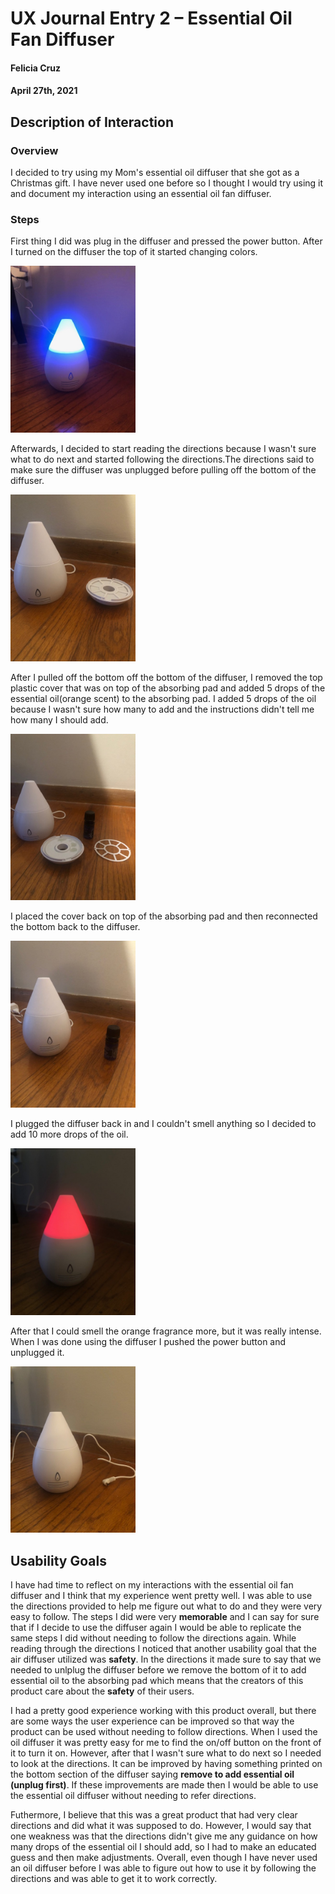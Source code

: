 # UX Journal Entry 2 – Essential Oil Fan Diffuser

#### Felicia Cruz 
#### April 27th, 2021


## Description of Interaction

### Overview
I decided to try using my Mom's essential oil diffuser that she got as a Christmas gift. I have never used one before so I thought I would try using it and document my interaction 
using an essential oil fan diffuser.

### Steps
First thing I did was plug in the diffuser and pressed the power button. After I turned on the diffuser the top of it started changing colors.

<img src="step1_entry2.jpg" width="200">

Afterwards, I decided to start reading the directions because I wasn't sure what to do next and started following the directions.The directions said to make sure the diffuser was unplugged before pulling off the bottom of the diffuser.

<img src="step2_entry2.jpg" width="200">

After I pulled off the bottom off the bottom of the diffuser, I removed the top plastic cover that was on top of the absorbing pad and added 5 drops of the essential oil(orange
scent) to the absorbing pad. I added 5 drops of the oil because I wasn't sure how many to add and the instructions didn't tell me how many I should add.

<img src="step3_entry2.jpg" width="200">

I placed the cover back on top of the absorbing pad and then reconnected the bottom back to the diffuser.

<img src="step4_entry2.jpg" width="200">

I plugged the diffuser back in and I couldn't smell anything so I decided to add 10 more drops of the oil.

<img src="step5_entry2.jpg" width="200">

After that I could smell the orange fragrance more, but it was really intense. When I was done using the diffuser I pushed the power button and unplugged it.

<img src="step6_entry2.jpg" width="200">


## Usability Goals

I have had time to reflect on my interactions with the essential oil fan diffuser and I think that my experience went pretty well. I was able to use the directions
provided to help me figure out what to do and they were very easy to follow. The steps I did were very **memorable** and I can say for sure that if I decide to use the diffuser again I would be able to replicate the same steps I did without needing to follow the directions again. While reading through the directions I noticed that another usability goal that the air diffuser utilized was **safety**. In the directions it made sure to say that we needed to unlplug the diffuser before we remove the bottom of it to add essential oil to the absorbing pad which means that the creators of this product care about the **safety** of their users.

I had a pretty good experience working with this product overall, but there are some ways the user experience can be improved so that way the product can be used without needing to follow directions. When I used the oil diffuser it was pretty easy for me to find the on/off button on the front of it to turn it on. However, after that I wasn't sure what to do next so I needed to look at the directions. It can be improved by having something printed on the bottom section of the diffuser saying **remove to add essential oil (unplug first)**. If these improvements are made then I would be able to use the essential oil diffuser without needing to refer directions.

Futhermore, I believe that this was a great product that had very clear directions and did what it was supposed to do. However, I would say that one weakness was that the directions didn't give me any guidance on how many drops of the essential oil I should add, so I had to make an educated guess and then make adjustments. Overall, even though I have never used an oil diffuser before I was able to figure out how to use it by following the directions and was able to get it to work correctly.
